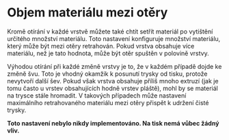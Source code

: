 Objem materiálu mezi otěry
====
Kromě otírání v každé vrstvě můžete také chtít setřít materiál po vytištění určitého množství materiálu. Toto nastavení konfiguruje množství materiálu, který může být mezi otěry retrahován. Pokud vrstva obsahuje více materiálu, než je tato hodnota, může být otěr spuštěn v polovině vrstvy.

Výhodou otírání při každé změně vrstvy je to, že v každém případě dojde ke změně švu. Toto je vhodný okamžik k posunutí trysky od tisku, protože nevytvoří další šev. Pokud však vrstva obsahuje příliš mnoho extruzí (jak je tomu často u vrstev obsahujících hodně vrstev pláště), mohl by se materiál na trysce stále hromadit. V takových případech může nastavení maximálního retrahovaného materiálu mezi otěry přispět k udržení čisté trysky.

**Toto nastavení nebylo nikdy implementováno. Na tisk nemá vůbec žádný vliv.**